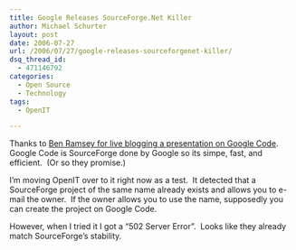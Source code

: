 ```yaml
---
title: Google Releases SourceForge.Net Killer
author: Michael Schurter
layout: post
date: 2006-07-27
url: /2006/07/27/google-releases-sourceforgenet-killer/
dsq_thread_id:
  - 471146792
categories:
  - Open Source
  - Technology
tags:
  - OpenIT

---
```

Thanks to [Ben Ramsey for live blogging a presentation on Google Code][1].  Google Code is SourceForge done by Google so its simpe, fast, and efficient.  (Or so they promise.)
  
I&#8217;m moving OpenIT over to it right now as a test.  It detected that a SourceForge project of the same name already exists and allows you to e-mail the owner.  If the owner allows you to use the name, supposedly you can create the project on Google Code.

However, when I tried it I got a &#8220;502 Server Error&#8221;.  Looks like they already match SourceForge&#8217;s stability.

 [1]: http://benramsey.com/archives/project-hosting-on-google-code/